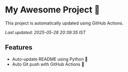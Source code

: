 # My Awesome Project 🚀

This project is automatically updated using GitHub Actions.

_Last updated: 2025-05-28 20:39:35 IST_

## Features
- Auto-update README using Python 🐍
- Auto Git push with GitHub Actions 🤖
